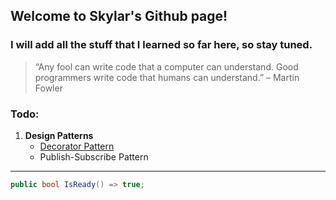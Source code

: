 ## Welcome to Skylar's Github page!

### I will add all the stuff that I learned so far here, so stay tuned.

> “Any fool can write code that a computer can understand. Good programmers write code that humans can understand.” – Martin Fowler



### Todo:
1. **Design Patterns**
    - [Decorator Pattern](_posts/2019-10-25-first_post.md)
    - Publish-Subscribe Pattern


***

```c#
public bool IsReady() => true;
```